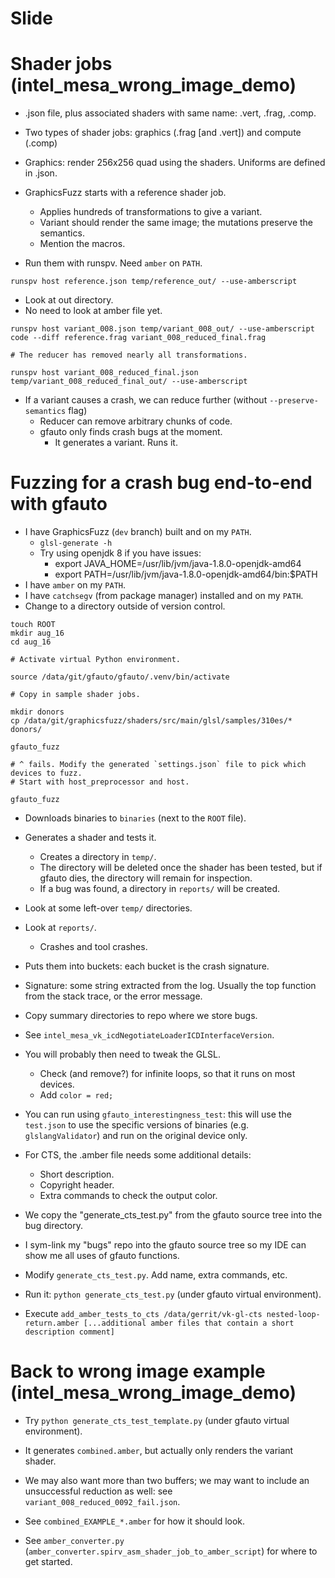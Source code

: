 
# Slide


# Shader jobs (intel_mesa_wrong_image_demo)

* .json file, plus associated shaders with same name: .vert, .frag, .comp.
* Two types of shader jobs: graphics (.frag [and .vert]) and compute (.comp)
* Graphics: render 256x256 quad using the shaders. Uniforms are defined in .json.

* GraphicsFuzz starts with a reference shader job.
  * Applies hundreds of transformations to give a variant.
  * Variant should render the same image; the mutations preserve the semantics.
  * Mention the macros.

* Run them with runspv. Need `amber` on `PATH`.

```
runspv host reference.json temp/reference_out/ --use-amberscript

```

* Look at out directory.
* No need to look at amber file yet.

```
runspv host variant_008.json temp/variant_008_out/ --use-amberscript
code --diff reference.frag variant_008_reduced_final.frag

# The reducer has removed nearly all transformations.

runspv host variant_008_reduced_final.json temp/variant_008_reduced_final_out/ --use-amberscript

```

* If a variant causes a crash, we can reduce further (without `--preserve-semantics` flag)
  * Reducer can remove arbitrary chunks of code.
  * gfauto only finds crash bugs at the moment.
    * It generates a variant. Runs it.


# Fuzzing for a crash bug end-to-end with gfauto

* I have GraphicsFuzz (`dev` branch) built and on my `PATH`.
  * `glsl-generate -h`
  * Try using openjdk 8 if you have issues:
    * export JAVA_HOME=/usr/lib/jvm/java-1.8.0-openjdk-amd64
    * export PATH=/usr/lib/jvm/java-1.8.0-openjdk-amd64/bin:$PATH
* I have `amber` on my `PATH`.
* I have `catchsegv` (from package manager) installed and on my `PATH`.
* Change to a directory outside of version control.

```
touch ROOT
mkdir aug_16
cd aug_16

# Activate virtual Python environment.

source /data/git/gfauto/gfauto/.venv/bin/activate

# Copy in sample shader jobs.

mkdir donors
cp /data/git/graphicsfuzz/shaders/src/main/glsl/samples/310es/* donors/

gfauto_fuzz

# ^ fails. Modify the generated `settings.json` file to pick which devices to fuzz.
# Start with host_preprocessor and host.

gfauto_fuzz

```

* Downloads binaries to `binaries` (next to the `ROOT` file).
* Generates a shader and tests it.
  * Creates a directory in `temp/`.
  * The directory will be deleted once the shader has been tested, but if gfauto dies, the directory will remain for inspection.
  * If a bug was found, a directory in `reports/` will be created.
* Look at some left-over `temp/` directories.
* Look at `reports/`.
  * Crashes and tool crashes.
* Puts them into buckets: each bucket is the crash signature.
* Signature: some string extracted from the log. Usually the top function from the stack trace, or the error message.

* Copy summary directories to repo where we store bugs.
* See `intel_mesa_vk_icdNegotiateLoaderICDInterfaceVersion`.
* You will probably then need to tweak the GLSL.
  * Check (and remove?) for infinite loops, so that it runs on most devices.
  * Add `color = red;`
* You can run using `gfauto_interestingness_test`: this will use the `test.json` to use the specific versions of binaries (e.g. `glslangValidator`) and run on the original device only.
* For CTS, the .amber file needs some additional details:
  * Short description.
  * Copyright header.
  * Extra commands to check the output color.
* We copy the "generate_cts_test.py" from the gfauto source tree into the bug directory.
* I sym-link my "bugs" repo into the gfauto source tree so my IDE can show me all uses of gfauto functions.
* Modify `generate_cts_test.py`. Add name, extra commands, etc.
* Run it: `python generate_cts_test.py` (under gfauto virtual environment).
* Execute `add_amber_tests_to_cts /data/gerrit/vk-gl-cts nested-loop-return.amber [...additional amber files that contain a short description comment]`


# Back to wrong image example (intel_mesa_wrong_image_demo)

* Try `python generate_cts_test_template.py` (under gfauto virtual environment).
* It generates `combined.amber`, but actually only renders the variant shader.

* We may also want more than two buffers; we may want to include an unsuccessful reduction as well: see `variant_008_reduced_0092_fail.json`.

* See `combined_EXAMPLE_*.amber` for how it should look.
* See `amber_converter.py` (`amber_converter.spirv_asm_shader_job_to_amber_script`) for where to get started.
